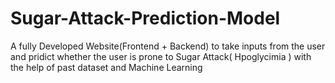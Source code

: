 # Sugar-Attack-Prediction-Model
A fully Developed Website(Frontend + Backend) to take inputs from the user and pridict whether the user is prone to Sugar Attack( Hpoglycimia ) with the help of past dataset and Machine Learning
